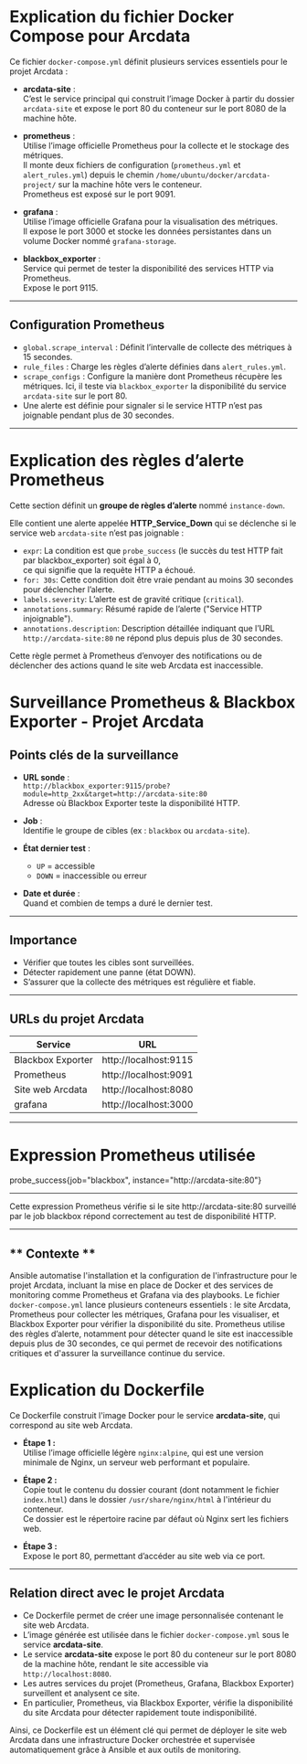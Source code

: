 # Explication du fichier Docker Compose pour Arcdata

Ce fichier `docker-compose.yml` définit plusieurs services essentiels pour le projet Arcdata :

- **arcdata-site** :  
  C’est le service principal qui construit l’image Docker à partir du dossier `arcdata-site` et expose le port 80 du conteneur sur le port 8080 de la machine hôte.

- **prometheus** :  
  Utilise l’image officielle Prometheus pour la collecte et le stockage des métriques.  
  Il monte deux fichiers de configuration (`prometheus.yml` et `alert_rules.yml`) depuis le chemin `/home/ubuntu/docker/arcdata-project/` sur la machine hôte vers le conteneur.  
  Prometheus est exposé sur le port 9091.

- **grafana** :  
  Utilise l’image officielle Grafana pour la visualisation des métriques.  
  Il expose le port 3000 et stocke les données persistantes dans un volume Docker nommé `grafana-storage`.

- **blackbox_exporter** :  
  Service qui permet de tester la disponibilité des services HTTP via Prometheus.  
  Expose le port 9115.

---

## Configuration Prometheus 

- `global.scrape_interval` : Définit l’intervalle de collecte des métriques à 15 secondes.
- `rule_files` : Charge les règles d’alerte définies dans `alert_rules.yml`.
- `scrape_configs` : Configure la manière dont Prometheus récupère les métriques. Ici, il teste via `blackbox_exporter` la disponibilité du service `arcdata-site` sur le port 80.
- Une alerte est définie pour signaler si le service HTTP n’est pas joignable pendant plus de 30 secondes.

---
# Explication des règles d’alerte Prometheus

Cette section définit un **groupe de règles d’alerte** nommé `instance-down`.  

Elle contient une alerte appelée **HTTP_Service_Down** qui se déclenche si le service web `arcdata-site` n’est pas joignable :  

- `expr`: La condition est que `probe_success` (le succès du test HTTP fait par blackbox_exporter) soit égal à 0,  
  ce qui signifie que la requête HTTP a échoué.  
- `for: 30s`: Cette condition doit être vraie pendant au moins 30 secondes pour déclencher l’alerte.  
- `labels.severity`: L’alerte est de gravité critique (`critical`).  
- `annotations.summary`: Résumé rapide de l’alerte ("Service HTTP injoignable").  
- `annotations.description`: Description détaillée indiquant que l’URL `http://arcdata-site:80` ne répond plus depuis plus de 30 secondes.

Cette règle permet à Prometheus d’envoyer des notifications ou de déclencher des actions quand le site web Arcdata est inaccessible.

# Surveillance Prometheus & Blackbox Exporter - Projet Arcdata

## Points clés de la surveillance

- **URL sonde** :  
  `http://blackbox_exporter:9115/probe?module=http_2xx&target=http://arcdata-site:80`  
  Adresse où Blackbox Exporter teste la disponibilité HTTP.

- **Job** :  
  Identifie le groupe de cibles (ex : `blackbox` ou `arcdata-site`).

- **État dernier test** :  
  - `UP` = accessible  
  - `DOWN` = inaccessible ou erreur

- **Date et durée** :  
  Quand et combien de temps a duré le dernier test.

---

## Importance

- Vérifier que toutes les cibles sont surveillées.  
- Détecter rapidement une panne (état DOWN).  
- S’assurer que la collecte des métriques est régulière et fiable.

---

## URLs du projet Arcdata

| Service           | URL                  |
|-------------------|----------------------|
| Blackbox Exporter | http://localhost:9115 |
| Prometheus        | http://localhost:9091 |
| Site web Arcdata  | http://localhost:8080
|grafana            | http://localhost:3000

---

   # Expression Prometheus utilisée


probe_success{job="blackbox", instance="http://arcdata-site:80"}

---
Cette expression Prometheus vérifie si le site http://arcdata-site:80 surveillé par le job blackbox répond correctement au test de disponibilité HTTP.



 ---

** Contexte **
---
Ansible automatise l'installation et la configuration de l'infrastructure pour le projet Arcdata, incluant la mise en place de Docker et des services de monitoring comme Prometheus et Grafana via des playbooks. Le fichier `docker-compose.yml` lance plusieurs conteneurs essentiels : le site Arcdata, Prometheus pour collecter les métriques, Grafana pour les visualiser, et Blackbox Exporter pour vérifier la disponibilité du site. Prometheus utilise des règles d’alerte, notamment pour détecter quand le site est inaccessible depuis plus de 30 secondes, ce qui permet de recevoir des notifications critiques et d'assurer la surveillance continue du service.


# Explication du Dockerfile 

Ce Dockerfile construit l'image Docker pour le service **arcdata-site**, qui correspond au site web Arcdata.

- **Étape 1 :**  
  Utilise l’image officielle légère `nginx:alpine`, qui est une version minimale de Nginx, un serveur web performant et populaire.

- **Étape 2 :**  
  Copie tout le contenu du dossier courant (dont notamment le fichier `index.html`) dans le dossier `/usr/share/nginx/html` à l'intérieur du conteneur.  
  Ce dossier est le répertoire racine par défaut où Nginx sert les fichiers web.

- **Étape 3 :**  
  Expose le port 80, permettant d’accéder au site web via ce port.

---

## Relation direct avec le  projet Arcdata

- Ce Dockerfile permet de créer une image personnalisée contenant le site web Arcdata.  
- L’image générée est utilisée dans le fichier `docker-compose.yml` sous le service **arcdata-site**.  
- Le service **arcdata-site** expose le port 80 du conteneur sur le port 8080 de la machine hôte, rendant le site accessible via `http://localhost:8080`.  
- Les autres services du projet (Prometheus, Grafana, Blackbox Exporter) surveillent et analysent ce site.  
- En particulier, Prometheus, via Blackbox Exporter, vérifie la disponibilité du site Arcdata pour détecter rapidement toute indisponibilité.

Ainsi, ce Dockerfile est un élément clé qui permet de déployer le site web Arcdata dans une infrastructure Docker orchestrée et supervisée automatiquement grâce à Ansible et aux outils de monitoring.





  



  

